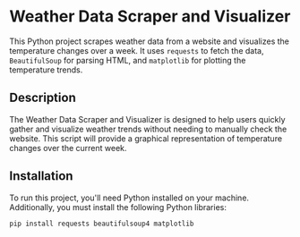 # Weather Data Scraper and Visualizer

This Python project scrapes weather data from a website and visualizes the temperature changes over a week. It uses `requests` to fetch the data, `BeautifulSoup` for parsing HTML, and `matplotlib` for plotting the temperature trends.

## Description

The Weather Data Scraper and Visualizer is designed to help users quickly gather and visualize weather trends without needing to manually check the website. This script will provide a graphical representation of temperature changes over the current week.

## Installation

To run this project, you'll need Python installed on your machine. Additionally, you must install the following Python libraries:

```bash
pip install requests beautifulsoup4 matplotlib
